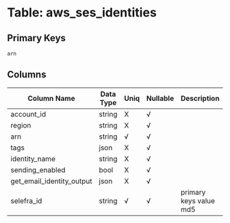 # Table: aws_ses_identities

## Primary Keys 

```
arn
```


## Columns 

|  Column Name   |  Data Type  | Uniq | Nullable | Description | 
|  ----  | ----  | ----  | ----  | ---- | 
| account_id | string | X | √ |  | 
| region | string | X | √ |  | 
| arn | string | √ | √ |  | 
| tags | json | X | √ |  | 
| identity_name | string | X | √ |  | 
| sending_enabled | bool | X | √ |  | 
| get_email_identity_output | json | X | √ |  | 
| selefra_id | string | √ | √ | primary keys value md5 | 


